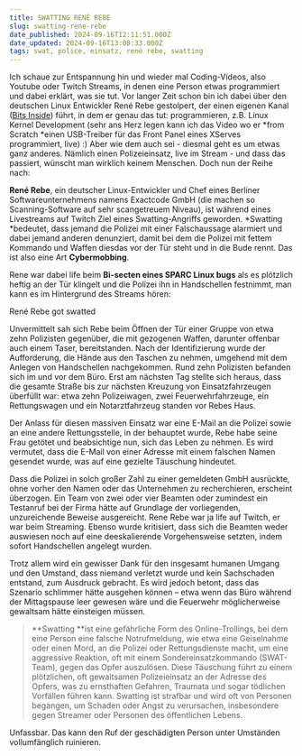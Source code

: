 ```yaml
---
title: SWATTING RENÉ REBE
slug: swatting-rene-rebe
date_published: 2024-09-16T12:11:51.000Z
date_updated: 2024-09-16T13:08:33.000Z
tags: swat, police, einsatz, rené rebe, swatting
---
```


Ich schaue zur Entspannung hin und wieder mal Coding-Videos, also Youtube oder Twitch Streams, in denen eine Person etwas programmiert und dabei erklärt, was sie tut. Vor langer Zeit schon bin ich dabei über den deutschen Linux Entwickler René Rebe gestolpert, der einen eigenen Kanal ([Bits Inside](https://www.youtube.com/renerebe)) führt, in dem er genau das tut: programmieren, z.B. Linux Kernel Development (sehr ans Herz legen kann ich das Video wo er *from Scratch *einen USB-Treiber für das Front Panel eines XServes programmiert, live) :) Aber wie dem auch sei - diesmal geht es um etwas ganz anderes. Nämlich einen Polizeieinsatz, live im Stream - und dass das passiert, wünscht man wirklich keinem Menschen. Doch nun der Reihe nach:

**René Rebe**, ein deutscher Linux-Entwickler und Chef eines Berliner Softwareunternehmens namens Exactcode GmbH (die machen so Scanning-Software auf sehr scangetreuem Niveau), ist während eines Livestreams auf Twitch Ziel eines Swatting-Angriffs geworden. *Swatting *bedeutet, dass jemand die Polizei mit einer Falschaussage alarmiert und dabei jemand anderen denunziert, damit bei dem die Polizei mit fettem Kommando und Waffen diesdas vor der Tür steht und in die Bude rennt. Das ist also eine Art **Cybermobbing**.

Rene war dabei life beim **Bi-secten eines SPARC Linux bugs** als es plötzlich heftig an der Tür klingelt und die Polizei ihn in Handschellen festnimmt, man kann es im Hintergrund des Streams hören:

René Rebe got swatted

Unvermittelt sah sich Rebe beim Öffnen der Tür einer Gruppe von etwa zehn Polizisten gegenüber, die mit gezogenen Waffen, darunter offenbar auch einem Taser, bereitstanden. Nach der Identifizierung wurde der Aufforderung, die Hände aus den Taschen zu nehmen, umgehend mit dem Anlegen von Handschellen nachgekommen. Rund zehn Polizisten befanden sich im und vor dem Büro. Erst am nächsten Tag stellte sich heraus, dass die gesamte Straße bis zur nächsten Kreuzung von Einsatzfahrzeugen überfüllt war: etwa zehn Polizeiwagen, zwei Feuerwehrfahrzeuge, ein Rettungswagen und ein Notarztfahrzeug standen vor Rebes Haus.

Der Anlass für diesen massiven Einsatz war eine E-Mail an die Polizei sowie an eine andere Rettungsstelle, in der behauptet wurde, Rebe habe seine Frau getötet und beabsichtige nun, sich das Leben zu nehmen. Es wird vermutet, dass die E-Mail von einer Adresse mit einem falschen Namen gesendet wurde, was auf eine gezielte Täuschung hindeutet.

Dass die Polizei in solch großer Zahl zu einer gemeldeten GmbH ausrückte, ohne vorher den Namen oder das Unternehmen zu recherchieren, erscheint überzogen. Ein Team von zwei oder vier Beamten oder zumindest ein Testanruf bei der Firma hätte auf Grundlage der vorliegenden, unzureichende Beweise ausgereicht. Rene Rebe war ja life auf Twitch, er war beim Streaming. Ebenso wurde kritisiert, dass sich die Beamten weder auswiesen noch auf eine deeskalierende Vorgehensweise setzten, indem sofort Handschellen angelegt wurden.

Trotz allem wird ein gewisser Dank für den insgesamt humanen Umgang und den Umstand, dass niemand verletzt wurde und kein Sachschaden entstand, zum Ausdruck gebracht. Es wird jedoch betont, dass das Szenario schlimmer hätte ausgehen können – etwa wenn das Büro während der Mittagspause leer gewesen wäre und die Feuerwehr möglicherweise gewaltsam hätte einsteigen müssen. 

> **Swatting **ist eine gefährliche Form des Online-Trollings, bei dem eine Person eine falsche Notrufmeldung, wie etwa eine Geiselnahme oder einen Mord, an die Polizei oder Rettungsdienste macht, um eine aggressive Reaktion, oft mit einem Sondereinsatzkommando (SWAT-Team), gegen das Opfer auszulösen. Diese Täuschung führt zu einem plötzlichen, oft gewaltsamen Polizeieinsatz an der Adresse des Opfers, was zu ernsthaften Gefahren, Traumata und sogar tödlichen Vorfällen führen kann. Swatting ist strafbar und wird oft von Personen begangen, um Schaden oder Angst zu verursachen, insbesondere gegen Streamer oder Personen des öffentlichen Lebens.

Unfassbar. Das kann den Ruf der geschädigten Person unter Umständen vollumfänglich ruinieren.
